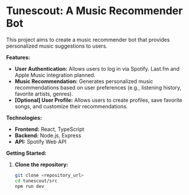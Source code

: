# Tunescout: A Music Recommender Bot

This project aims to create a music recommender bot that provides personalized music suggestions to users.

**Features:**

* **User Authentication:** Allows users to log in via Spotify. Last.fm and Apple Music integration planned.
* **Music Recommendation:** Generates personalized music recommendations based on user preferences (e.g., listening history, favorite artists, genres).
* **[Optional] User Profile:** Allows users to create profiles, save favorite songs, and customize their recommendations.

**Technologies:**

* **Frontend:** React, TypeScript
* **Backend:** Node.js, Express
* **API:** Spotify Web API

**Getting Started:**

1. **Clone the repository:**
   ```bash
   git clone <repository_url>
   cd tunescout/src
   npm run dev
